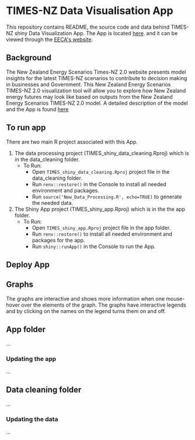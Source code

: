 # TIMES-NZ Data Visualisation App
This repository contains README, the source code and data behind TIMES-NZ shiny Data Visualization App. The App is located [here](https://times-nz-model-eeca.shinyapps.io/TIMES_V2/).
and it can be viewed through the [EECA's website](https://www.eeca.govt.nz/new-zealand-energy-scenarios-times-nz-2-0/?stage=Stage). 

## Background
The New Zealand Energy Scenarios Times-NZ 2.0 website presents model insights for the latest TIMES-NZ scenarios to contribute to decision making in businesses and Government. This New Zealand Energy Scenarios TIMES-NZ 2.0 visualization tool will allow you to explore how New Zealand energy futures may look like based on outputs from the New Zealand Energy Scenarios TIMES-NZ 2.0 model. A detailed description of the  model and the App is found [here](https://www.eeca.govt.nz/New-Zealand-Energy-Scenarios-TIMES-NZ-2.pdf)
 
## To run app
There are two main R project associated with this App. 
1. The data processing project (TIMES_shiny_data_cleaning.Rproj) which is in the data_cleaning folder. 
	- To Run:
		- Open `TIMES_shiny_data_cleaning.Rproj` project file in the data_cleaning folder.
		- Run `renv::restore()` in the Console to install all needed environment and packages.
		- Run `source('New_Data_Processing.R', echo=TRUE)` to generate the needed data.
2. The Shiny App project (TIMES_shiny_app.Rproj) which is in the the app folder.
	- To Run:
		- Open `TIMES_shiny_app.Rproj` project file in the app folder. 
		- Run `renv::restore()` to install all needed environment and packages for the app. 
		- Run `shiny::runApp()` in the Console to run the App.

## Deploy App



## Graphs

The graphs are interactive and shows more information when one mouse-hover over the elements of the graph. The graphs have interactive legends and by clicking on the names on the legend turns them on and off.



## App folder

...
### Updating the app
...

## Data cleaning folder

...


### Updating the data

...


